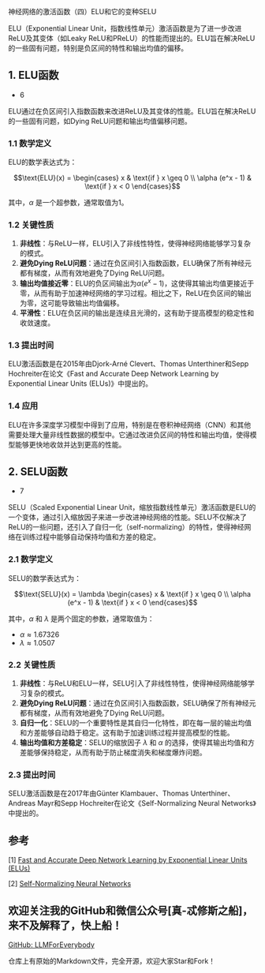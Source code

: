 神经网络的激活函数（四）ELU和它的变种SELU

ELU（Exponential Linear Unit，指数线性单元）激活函数是为了进一步改进ReLU及其变体（如Leaky ReLU和PReLU）的性能而提出的。ELU旨在解决ReLU的一些固有问题，特别是负区间的特性和输出均值的偏移。

## 1. ELU函数

- 6

ELU通过在负区间引入指数函数来改进ReLU及其变体的性能。ELU旨在解决ReLU的一些固有问题，如Dying ReLU问题和输出均值偏移问题。

### 1.1 数学定义

ELU的数学表达式为：

$$\text{ELU}(x) = \begin{cases} 
x & \text{if } x \geq 0 \\
\alpha (e^x - 1) & \text{if } x < 0 
\end{cases}$$

其中，$\alpha$ 是一个超参数，通常取值为1。

### 1.2 关键性质

1. **非线性**：与ReLU一样，ELU引入了非线性特性，使得神经网络能够学习复杂的模式。
2. **避免Dying ReLU问题**：通过在负区间引入指数函数，ELU确保了所有神经元都有梯度，从而有效地避免了Dying ReLU问题。
3. **输出均值接近零**：ELU的负区间输出为$\alpha (e^x - 1)$，这使得其输出均值更接近于零，从而有助于加速神经网络的学习过程。相比之下，ReLU在负区间的输出为零，这可能导致输出均值偏移。
4. **平滑性**：ELU在负区间的输出是连续且光滑的，这有助于提高模型的稳定性和收敛速度。

### 1.3 提出时间

ELU激活函数是在2015年由Djork-Arné Clevert、Thomas Unterthiner和Sepp Hochreiter在论文《Fast and Accurate Deep Network Learning by Exponential Linear Units (ELUs)》中提出的。

### 1.4 应用

ELU在许多深度学习模型中得到了应用，特别是在卷积神经网络（CNN）和其他需要处理大量非线性数据的模型中。它通过改进负区间的特性和输出均值，使得模型能够更快地收敛并达到更高的性能。

## 2. SELU函数

- 7

SELU（Scaled Exponential Linear Unit，缩放指数线性单元）激活函数是ELU的一个变体，通过引入缩放因子来进一步改进神经网络的性能。SELU不仅解决了ReLU的一些问题，还引入了自归一化（self-normalizing）的特性，使得神经网络在训练过程中能够自动保持均值和方差的稳定。

### 2.1 数学定义

SELU的数学表达式为：

$$\text{SELU}(x) = \lambda \begin{cases} 
x & \text{if } x \geq 0 \\
\alpha (e^x - 1) & \text{if } x < 0 
\end{cases}$$

其中，$\alpha$ 和 $\lambda$ 是两个固定的参数，通常取值为：
- $\alpha \approx 1.67326$
- $\lambda \approx 1.0507$

### 2.2 关键性质

1. **非线性**：与ReLU和ELU一样，SELU引入了非线性特性，使得神经网络能够学习复杂的模式。
2. **避免Dying ReLU问题**：通过在负区间引入指数函数，SELU确保了所有神经元都有梯度，从而有效地避免了Dying ReLU问题。
3. **自归一化**：SELU的一个重要特性是其自归一化特性，即在每一层的输出均值和方差能够自动趋于稳定。这有助于加速训练过程并提高模型的性能。
4. **输出均值和方差稳定**：SELU的缩放因子 $\lambda$ 和 $\alpha$ 的选择，使得其输出均值和方差能够保持稳定，从而有助于防止梯度消失和梯度爆炸问题。

### 2.3 提出时间

SELU激活函数是在2017年由Günter Klambauer、Thomas Unterthiner、Andreas Mayr和Sepp Hochreiter在论文《Self-Normalizing Neural Networks》中提出的。


## 参考

[1] [Fast and Accurate Deep Network Learning by Exponential Linear Units (ELUs)](https://arxiv.org/abs/1511.07289)

[2] [Self-Normalizing Neural Networks](https://arxiv.org/abs/1706.02515)


## 欢迎关注我的GitHub和微信公众号[真-忒修斯之船]，来不及解释了，快上船！

[GitHub: LLMForEverybody](https://github.com/luhengshiwo/LLMForEverybody)

仓库上有原始的Markdown文件，完全开源，欢迎大家Star和Fork！